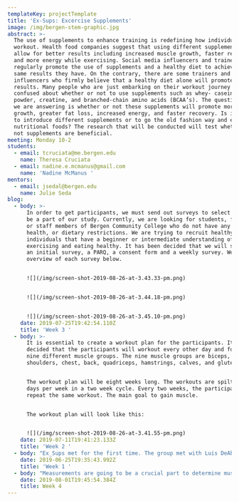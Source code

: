 ```yaml
---
templateKey: projectTemplate
title: 'Ex-Sups: Excercise Supplements'
image: /img/bergen-stem-graphic.jpg
abstract: >-
  The use of supplements to enhance training is redefining how individuals
  workout. Health food companies suggest that using different supplements will
  allow for better results including increased muscle growth, faster recovery,
  and more energy while exercising. Social media influencers and trainers
  regularly promote the use of supplements and a healthy diet to achieve the
  same results they have. On the contrary, there are some trainers and
  influencers who firmly believe that a healthy diet alone will promote the same
  results. Many people who are just embarking on their workout journey are
  confused about whether or not to use supplements such as whey- casein protein
  powder, creatine, and branched-chain​ amino acids (BCAA’s). The question that
  we are answering is whether or not these supplements will promote more muscle
  growth, greater fat loss, increased energy, and faster recovery. Is it better
  to introduce different supplements or to go the old fashion way and eat
  nutritional foods? The research that will be conducted will test whether or
  not supplements are beneficial.
meeting: Monday 10-2
students:
  - email: tcruciata@me.bergen.edu
    name: Theresa Cruciata
  - email: nadine.e.mcmanus@gmail.com
    name: 'Nadine McManus '
mentors:
  - email: jsedal@bergen.edu
    name: Julie Seda
blog:
  - body: >-
      In order to get participants, we must send out surveys to select who can
      be a part of our study. Currently, we are looking for students, faculty,
      or staff members of Bergen Community College who do not have any physical,
      health, or dietary restrictions. We are trying to recruit healthy
      individuals that have a beginner or intermediate understanding of
      exercising and eating healthy. It has been decided that we will send out
      an initial survey, a PARQ, a consent form and a weekly survey. We added on
      overview of each survey below. 


      ![](/img/screen-shot-2019-08-26-at-3.43.33-pm.png)


      ![](/img/screen-shot-2019-08-26-at-3.44.18-pm.png)


      ![](/img/screen-shot-2019-08-26-at-3.45.10-pm.png)
    date: 2019-07-25T19:42:54.110Z
    title: 'Week 3 '
  - body: >-
      It is essential to create a workout plan for the participants. It was
      decided that the participants will workout every other day and focus on
      nine different muscle groups. The nine muscle groups are biceps, triceps,
      shoulders, chest, back, quadriceps, hamstrings, calves, and glutes. 


      The workout plan will be eight weeks long. The workouts are spilt up 3
      days per week in a two week cycle. Every two weeks, the participants will
      repeat the same workout. The main goal to gain muscle. 


      The workout plan will look like this: 


      ![](/img/screen-shot-2019-08-26-at-3.41.55-pm.png)
    date: 2019-07-11T19:41:23.133Z
    title: 'Week 2 '
  - body: "Ex_Sups met for the first time. The group met with Luis DeAbreu and Danielle Coppola who is the head of Bergen’s Exercise Science department. It was a brief meeting to simply go over the project’s initial proposal.\n\n* **Background:**\r\n\nIt has been concluded from preliminary research that whey- casein protein powder, creatine, and branch chained amino acids (BCCA’s) are the most common supplements used to elevated one’s results when exercising. Whey- casein protein powder is a very popular supplement. It is used to aid in muscle recovery and to make enzymes and hormones. Being an essential macro-nutrient, individuals feel the need to consume high amounts of it. Is it really necessary to introduce a powder into a person’s diet or is it better to eat food high in protein? Creatine is used to enhance performance during exercise. It is naturally found in muscle cells although the idea of implementing creatine into individuals’ diet is controversial. It is used to increase muscle mass and strength. Creatine is found is several foods such as eggs, red meat, and poultry. Branched Chain Amino Acids are usually taken as a pre-workout. Our bodies are made up of 20 different amino acids and are split into essential amino acids and nonessential amino acids. We naturally produce three essential amino acids including valine, leucine, and isoleucine. They are converted to energy and prevent muscle proteins from breaking down. These additional amino acids are said to aid in soreness and prevent excessive muscle damage after putting the body under pressure.\r\n\n* **Method:**\r\n\nIn order to determine the benefits of additional supplements there will be two groups of test subjects. One group will receive supplements to add to their routine while the control group will not receive any supplements. The test group will be given each questioned supplement either before, during, or after their workout. Both groups will be given the same workout plan and will\r\n\nhave similar eating habits to eliminate other variables. The progress will be tracked by recording the weight of the individuals throughout the trial. It is integral to track the food consumed to be aware of how many calories were consumed. We will examine the circumference of the wait, upper arm, and lower body to access muscle gain or fat loss. Additionally, pictures will be taken to visually compare weekly results. We will take measurements on a smart scale which measures weight, body fat, and bone density can be used.\r\n\n* **In the Future:**\r\n\nDepending on the results obtained, further testing can be conducted on the effects of organic supplements versus non-organic supplements. The role of gender can also be tested such as, does one supplement have more of an effect on a female rather than a male.\r\r\n\nDanielle loved the idea- she thinks that we will be able to gain the support of a bunch of exercise science students. The next time we meet, we will be meeting with Professor Julie Seda. Our proposal looks good but we cannot start anything until we figure out every minute detail to submit to the Internal Review Board (IRB). The IRB is a board of Bergen Community College staff and faculty who make sure research projects are safe and ethical  for the participants. \r\n\n\rThe Ex_Sups team met with Professor Julie Seda. We discussed what workout supplement we would like to test on the participants. There are so many supplements on the market that it is overwhelming to choose one. We originally were interested in analyzing either preworkout, Branched Chain Amino Acids (BCAA’s), Creatine, or protein. We decided to just look at the effects of protein. \r\n\nProtein powder is used to aid in muscle recovery, make enzymes and produce hormones. Protein is made of twenty different amino acids. Of those twenty, the body naturally produces eleven of them and the other nine, called essential amino acids, are found in food sources known as complete proteins. The nine essential amino acids include:  histidine, isoleucine, leucine, lysine, methionine, phenylalanine, threonine, tryptophan, and valine. Not all food sources are complete proteins. Foods such as egg whites and red meat contain all nine amino acids are considered complete proteins. Incomplete proteins include beans and grains which do not contain all essential amino acids.  These amino acids found in protein sources will be used by the body for energy to cellular growth and muscle recovery.  Without adequate amounts of this macro- nutrient, the body will not be replacing and producing muscles cells as efficiently as possible. \r\n\nBeing that protein is an essential macro-nutrient, individuals feel the need to consume high amounts of it. From preliminary research, it has been concluded it is typically recommended that within 30 minutes after working out, an individual should consume 0.25-0.30grams of protein per each kilogram of body weight. Typically, this equates to consuming between 15 to 25 grams of protein. It is important to consume this additional protein within 30 minutes of working out because this is when the recovery process begins. Weight training puts stress on the individual’s muscles. The stress of the weight on old muscle fibers will cause them to break before forming new, stronger muscle fibers.. It is important to consume complete proteins after working out to ensure that the body is receiving all essential amino acids for muscle growth. \r\n\nFrom this analysis, we decided to study protein.  It would be easiest to compare the muscle growth of participants who consumed protein up to 30 mins after working out to those who consumed a placebo up to 30 mins after working out."
    date: 2019-06-25T19:35:43.992Z
    title: 'Week 1 '
  - body: "Measurements are going to be a crucial part to determine muscle growth. The researchers must follow a very particular protocol when taking the measurements on the participants. \r\n\n* **4-site skinfold body fat measurement with Caliper:**\r\n\n Helpful video: https://www.youtube.com/watch?v=iswCHPi_0Gs\r\n\n Grasp the handle with right hand, numbers facing the ceiling, and place thumb on trigger. For each measurement press lever and place on skinfold. Once placed, release trigger and allow caliper to grasp skin. Measurements will be done on the right side of the subjects body. \r\n\nEach subject will have the option to remove their shirt for each measurement. Although optional, results could be skewed if shirts remain on. \r\n\n* **Measurements:**\r\n\n1.\tTricep- A tape measure will be used to find the halfway point between the top of the shoulder and top of the elbow. The halfway point will be marked with a marker on the side of the arm and then transferred to the back. Place caliper above the mark and grab the skin above the mark while separating the subcutaneous fat from muscle. Vertical Fold.\r\n\n2.\tSuprailiac- Ask subject to find top of hip bone. Measure one inch above the iliac crest in the front of the body. Diagonal fold. \r\n\n3.\t Abdominal- Measure one inch from the subjects belly button. Vertical fold. \r\n\n4.\tThigh- Locate the halfway point between the groin and knee using a tape measure and mark it. Ask subject to lift leg up to help find the hip bone. Have subject rest body weight on left side. Measure 1 inch above mark. This measurement may cause further pinching of the skin. Vertical fold.\r\n\n* **Girth Measurements:**\r\n\nHelpful video and textbook: https://www.youtube.com/watch?v=Haf1eBDrSCY and Functional Testing in Human Performance Written by Michael P. Reiman \r\n\nPrior to each measurement, mark each site. This test will be used to analyze proportionality. Equipment used for these measurements includes a fabric tape measure and scale. It is crucial to be consistent with the amount of tension on the tape measure throughout each measurement.\r\n\n* **Measurements:**\r\n\n1.\tWaist circumference measurement- This measurement is taken between the ribs and the hips. Place tape measure around the smallest area of the subject, this may vary among each participant. Ask subject to hold end of tape and walk around and wrap measuring tape. Hold tape together and have a little tension. Line the zero up with the other end of the tape measure.  \r\n\n2.\tChest-  Ask subject to raise arms and approach the subject from the front. Wrap tape measure around the back and along nipple line. Subject will now place arms on their side. \r\n\n3.\tHips- Subject will turn to the side. Wrap the tape measure around the greatest protrusion of the gluteal muscles (Reiman). \r\n\n4.\tArm (relaxed)- Mark midpoint from top of shoulder until the bony part of the elbow. Wrap tape measure around the mark. \r\n\n5.\tArm (flexed)- Ask subject to raise arm in a horizontal position and bend elbow 90 degrees. Ask subject to contract muscle. Wrap tape measure around the largest circumference. \r\n\n6.\tUpper thigh- Mark midpoint from the iliac crest to the top of the knee. Wrap tape measure around the midpoint. \r\n\n7.\tCalf- Mark midpoint from the top of their tibia to their ankle joint. Wrap tape measure around the mark. \r\n\n* **Bioimpedance:**\r\n\nPrior to each measurement, subject should remove shoes and stand completely still throughout the duration of the test. This scale will provide measurements such as body fat percentage, body mass index (BMI), skeletal muscle, resting metabolism, visceral fat, body age and body weight. These measurements should be quick and easy as long as instructions are followed, refer instruction manual if more information is necessary. \r\n\nHelpful instructions: https://omronhealthcare.com/products/body-composition-monitor-scale-seven-indicators-hbf516b/\r\n\n* **Equipment used: Body Composition Monitor And Scale With Seven Fitness Indicators**\r\n\n1.\tTurn on monitor \r\n\n2.\tSelect guest mode and enter information. \r\n\n3.\tStep on unit barefoot. Line heel and feet up with electrodes and make sure body weight is evenly distributed.\r\n\na.\tWeight measurement will be taken. Once weight results blinks twice, the monitor will begin to calculate body composition. \r\n\n4.\tStand with knees and back straight.\r\n\n5.\tHorizontally raise arms and extend elbows completely (90 degree angle). \r\n\n6.\tWeight will be displayed again which indicates that each measurement is done. \r\n\n7.\tTo check results, click proper button on monitor. Results will be held in the history folder on the monitor."
    date: 2019-08-01T19:45:54.384Z
    title: Week 4
---
```


